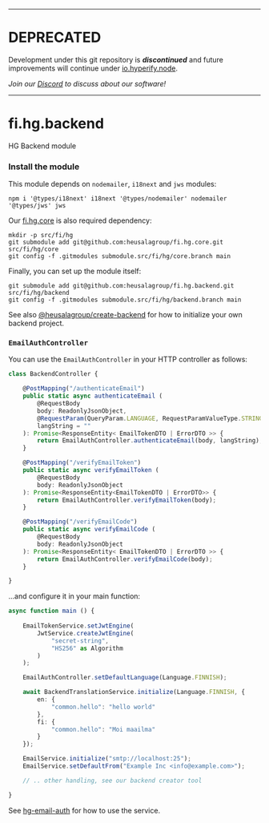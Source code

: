 _____________________________________________________________________________________

# DEPRECATED

Development under this git repository is ***discontinued*** and future improvements 
will continue under
[io.hyperify.node](https://github.com/hyperifyio/io.hyperify.node).

*Join our [Discord](https://discord.gg/UBTrHxA78f) to discuss about our software!*

_____________________________________________________________________________________

# fi.hg.backend

HG Backend module

### Install the module

This module depends on `nodemailer`, `i18next` and `jws` modules:

```shell
npm i '@types/i18next' i18next '@types/nodemailer' nodemailer '@types/jws' jws
```

Our [fi.hg.core](https://github.com:heusalagroup/fi.hg.core) is also required dependency:

```shell
mkdir -p src/fi/hg
git submodule add git@github.com:heusalagroup/fi.hg.core.git src/fi/hg/core
git config -f .gitmodules submodule.src/fi/hg/core.branch main
```

Finally, you can set up the module itself:

```shell
git submodule add git@github.com:heusalagroup/fi.hg.backend.git src/fi/hg/backend
git config -f .gitmodules submodule.src/fi/hg/backend.branch main
```

See also [@heusalagroup/create-backend](https://github.com/heusalagroup/create-backend) for how to initialize your own backend project.

### `EmailAuthController`

You can use the `EmailAuthController` in your HTTP controller as follows:

```typescript
class BackendController {

    @PostMapping("/authenticateEmail")
    public static async authenticateEmail (
        @RequestBody
        body: ReadonlyJsonObject,
        @RequestParam(QueryParam.LANGUAGE, RequestParamValueType.STRING)
        langString = ""
    ): Promise<ResponseEntity< EmailTokenDTO | ErrorDTO >> {
        return EmailAuthController.authenticateEmail(body, langString);
    }

    @PostMapping("/verifyEmailToken")
    public static async verifyEmailToken (
        @RequestBody
        body: ReadonlyJsonObject
    ): Promise<ResponseEntity<EmailTokenDTO | ErrorDTO>> {
        return EmailAuthController.verifyEmailToken(body);
    }

    @PostMapping("/verifyEmailCode")
    public static async verifyEmailCode (
        @RequestBody
        body: ReadonlyJsonObject
    ): Promise<ResponseEntity< EmailTokenDTO | ErrorDTO >> {
        return EmailAuthController.verifyEmailCode(body);
    }

}
```

...and configure it in your main function:

```typescript
async function main () {
    
    EmailTokenService.setJwtEngine(
        JwtService.createJwtEngine(
            "secret-string",
            "HS256" as Algorithm
        )
    );

    EmailAuthController.setDefaultLanguage(Language.FINNISH);

    await BackendTranslationService.initialize(Language.FINNISH, {
        en: {
            "common.hello": "hello world"
        },
        fi: {
            "common.hello": "Moi maailma"
        }
    });

    EmailService.initialize("smtp://localhost:25");
    EmailService.setDefaultFrom("Example Inc <info@example.com>");

    // .. other handling, see our backend creator tool

}

```

See [hg-email-auth](https://github.com/heusalagroup/hg-email-auth) for how to use the service.
